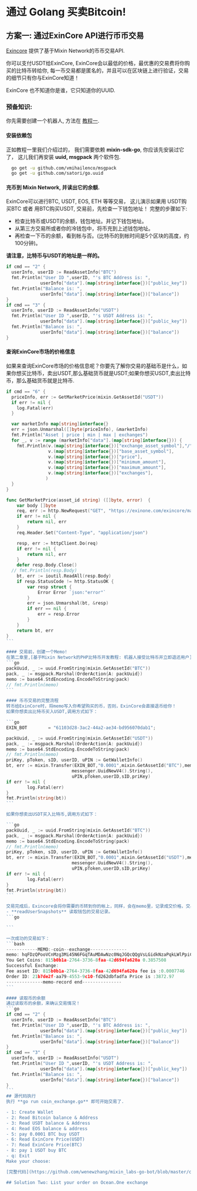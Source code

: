 # 通过 Golang 买卖Bitcoin!

## 方案一: 通过ExinCore API进行币币交易
[Exincore](https://github.com/exinone/exincore) 提供了基于Mixin Network的币币交易API.

你可以支付USDT给ExinCore, ExinCore会以最低的价格，最优惠的交易费将你购买的比特币转给你, 每一币交易都是匿名的，并且可以在区块链上进行验证，交易的细节只有你与ExinCore知道！

ExinCore 也不知道你是谁，它只知道你的UUID.

### 预备知识:
你先需要创建一个机器人, 方法在 [教程一](https://github.com/wenewzhang/mixin_labs-php-bot/blob/master/README-zhchs.md).

#### 安装依赖包
正如教程一里我们介绍过的， 我们需要依赖 **mixin-sdk-go**, 你应该先安装过它了， 这儿我们再安装 **uuid, msgpack** 两个软件包.
```bash
  go get -u github.com/vmihailenco/msgpack
  go get -u github.com/satori/go.uuid
```
#### 充币到 Mixin Network, 并读出它的余额.
ExinCore可以进行BTC, USDT, EOS, ETH 等等交易， 这儿演示如果用 USDT购买BTC 或者 用BTC购买USDT, 交易前，先检查一下钱包地址！
完整的步骤如下:
- 检查比特币或USDT的余额，钱包地址。并记下钱包地址。
- 从第三方交易所或者你的冷钱包中，将币充到上述钱包地址。
- 再检查一下币的余额，看到帐与否。(比特币的到帐时间是5个区块的高度，约100分钟)。

**请注意，比特币与USDT的地址是一样的。**

```go
if cmd == "2" {
  userInfo, userID := ReadAssetInfo("BTC")
  fmt.Println("User ID ",userID, "'s BTC Address is: ",
             userInfo["data"].(map[string]interface{})["public_key"])
  fmt.Println("Balance is: ",
             userInfo["data"].(map[string]interface{})["balance"])
}
if cmd == "3" {
  userInfo, userID := ReadAssetInfo("USDT")
  fmt.Println("User ID ",userID, "'s USDT Address is: ",
             userInfo["data"].(map[string]interface{})["public_key"])
  fmt.Println("Balance is: ",
             userInfo["data"].(map[string]interface{})["balance"])
}
```
#### 查询ExinCore市场的价格信息
如果来查询ExinCore市场的价格信息呢？你要先了解你交易的基础币是什么，如果你想买比特币，卖出USDT,那么基础货币就是USDT;如果你想买USDT,卖出比特币，那么基础货币就是比特币.
````go
if cmd == "6" {
  priceInfo, err := GetMarketPrice(mixin.GetAssetId("USDT"))
  if err != nil {
    log.Fatal(err)
  }

  var marketInfo map[string]interface{}
  err = json.Unmarshal([]byte(priceInfo), &marketInfo)
  fmt.Println("Asset | price | min | max | exchanges")
  for _, v := range (marketInfo["data"].(map[string]interface{})) {
    fmt.Println(v.(map[string]interface{})["exchange_asset_symbol"],"/",
                v.(map[string]interface{})["base_asset_symbol"],
                v.(map[string]interface{})["price"],
                v.(map[string]interface{})["minimum_amount"],
                v.(map[string]interface{})["maximum_amount"],
                v.(map[string]interface{})["exchanges"],
               )
  }
}

func GetMarketPrice(asset_id string) ([]byte, error)  {
	var body []byte
	req, err := http.NewRequest("GET", "https://exinone.com/exincore/markets?base_asset="+asset_id, bytes.NewReader(body))
	if err != nil {
		return nil, err
	}
	req.Header.Set("Content-Type", "application/json")

	resp, err := httpClient.Do(req)
	if err != nil {
		return nil, err
	}
	defer resp.Body.Close()
  // fmt.Println(resp.Body)
	bt, err := ioutil.ReadAll(resp.Body)
	if resp.StatusCode != http.StatusOK {
		var resp struct {
			Error Error `json:"error"`
		}
		err = json.Unmarshal(bt, &resp)
		if err == nil {
			err = resp.Error
		}
	}
	return bt, err
}
```

#### 交易前，创建一个Memo!
在第二章里,[基于Mixin Network的PHP比特币开发教程: 机器人接受比特币并立即退还用户](https://github.com/wenewzhang/mixin_labs-php-bot/blob/master/README2-zhchs.md), 我们学习过退还用户比特币，在这里，我们除了给ExinCore支付币外，还要告诉他我们想购买的币是什么，即将想购买的币存到memo里。
```go
packUuid, _ := uuid.FromString(mixin.GetAssetId("BTC"))
pack, _ := msgpack.Marshal(OrderAction{A: packUuid})
memo := base64.StdEncoding.EncodeToString(pack)
// fmt.Println(memo)
```

#### 币币交易的完整流程
转币给ExinCore时，将memo写入你希望购买的币，否则，ExinCore会直接退币给你！
如果你想卖出比特币买入USDT,调用方式如下：

```go
EXIN_BOT        = "61103d28-3ac2-44a2-ae34-bd956070dab1";

packUuid, _ := uuid.FromString(mixin.GetAssetId("USDT"))
pack, _ := msgpack.Marshal(OrderAction{A: packUuid})
memo := base64.StdEncoding.EncodeToString(pack)
// fmt.Println(memo)
priKey, pToken, sID, userID, uPIN := GetWalletInfo()
bt, err := mixin.Transfer(EXIN_BOT,"0.0001",mixin.GetAssetId("BTC"),memo,
                         messenger.UuidNewV4().String(),
                         uPIN,pToken,userID,sID,priKey)
if err != nil {
        log.Fatal(err)
}
fmt.Println(string(bt))
```

如果你想卖出USDT买入比特币,调用方式如下：

```go
packUuid, _ := uuid.FromString(mixin.GetAssetId("BTC"))
pack, _ := msgpack.Marshal(OrderAction{A: packUuid})
memo := base64.StdEncoding.EncodeToString(pack)
// fmt.Println(memo)
priKey, pToken, sID, userID, uPIN := GetWalletInfo()
bt, err := mixin.Transfer(EXIN_BOT,"0.0001",mixin.GetAssetId("USDT"),memo,
                         messenger.UuidNewV4().String(),
                         uPIN,pToken,userID,sID,priKey)
if err != nil {
        log.Fatal(err)
}
fmt.Println(string(bt))
```

交易完成后，Exincore会将你需要的币转到你的帐上，同样，会在memo里，记录成交价格，交易费用等信息！你只需要按下面的方式解开即可！
- **readUserSnapshots** 读取钱包的交易记录。
```go

```

一次成功的交易如下：
```bash
------------MEMO:-coin--exchange--------------
memo: hqFDzQPooVCnMzg3Mi45N6FGqTAuMDAwNzc0NqJGQcQQgVsLGidkNzaPqkLWlPpiCqFUoUahT8QQIbfeL6p5RVOcEP0mLb+t+g==
You Get Coins: 815b0b1a-2764-3736-8faa-42d694fa620a 0.3857508
Successful Exchange:
Fee asset ID: 815b0b1a-2764-3736-8faa-42d694fa620a fee is :0.0007746
Order ID: 21b7de2f-aa79-4553-9c10-fd262dbfadfa Price is :3872.97
--------------memo-record end---------------
```

#### 读取币的余额
通过读取币的余额，来确认交易情况！
```go
if cmd == "2" {
  userInfo, userID := ReadAssetInfo("BTC")
  fmt.Println("User ID ",userID, "'s BTC Address is: ",
             userInfo["data"].(map[string]interface{})["public_key"])
  fmt.Println("Balance is: ",
             userInfo["data"].(map[string]interface{})["balance"])
}
if cmd == "3" {
  userInfo, userID := ReadAssetInfo("USDT")
  fmt.Println("User ID ",userID, "'s USDT Address is: ",
             userInfo["data"].(map[string]interface{})["public_key"])
  fmt.Println("Balance is: ",
             userInfo["data"].(map[string]interface{})["balance"])
}
```
## 源代码执行
执行 **go run coin_exchange.go** 即可开始交易了.

- 1: Create Wallet
- 2: Read Bitcoin balance & Address
- 3: Read USDT balance & Address
- 4: Read EOS balance & address
- 5: pay 0.0001 BTC buy USDT
- 6: Read ExinCore Price(USDT)
- 7: Read ExinCore Price(BTC)
- 8: pay 1 USDT buy BTC
- q: Exit
Make your choose:

[完整代码](https://github.com/wenewzhang/mixin_labs-go-bot/blob/master/coin_exchange/coin_exchange.go)

## Solution Two: List your order on Ocean.One exchange
